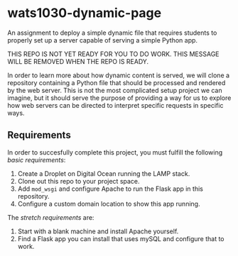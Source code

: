 # wats1030-dynamic-page
An assignment to deploy a simple dynamic file that requires students to properly set up a server capable of serving a simple Python app.

THIS REPO IS NOT YET READY FOR YOU TO DO WORK. THIS MESSAGE WILL BE REMOVED WHEN THE REPO IS READY.

In order to learn more about how dynamic content is served, we will clone a repository containing a Python file that should be processed and rendered by the web server. This is not the most complicated setup project we can imagine, but it should serve the purpose of providing a way for us to explore how web servers can be directed to interpret specific requests in specific ways.

## Requirements
In order to succesfully complete this project, you must fulfill the following *basic requirements*:

1. Create a Droplet on Digital Ocean running the LAMP stack.
2. Clone out this repo to your project space.
3. Add `mod_wsgi` and configure Apache to run the Flask app in this repository.
4. Configure a custom domain location to show this app running.

The *stretch requirements* are:
1. Start with a blank machine and install Apache yourself.
2. Find a Flask app you can install that uses mySQL and configure that to work.
